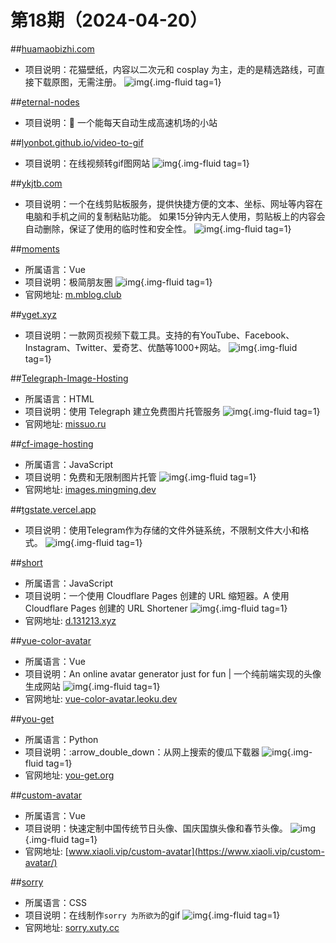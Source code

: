 # 第18期（2024-04-20）


##[huamaobizhi.com](https://huamaobizhi.com)
- 项目说明：花猫壁纸，内容以二次元和 cosplay 为主，走的是精选路线，可直接下载原图，无需注册。
![img](https://mirror.ghproxy.com/https://raw.githubusercontent.com/xiaoxuan6/weekly/main/docs/static/images/2024-04-20/1713577326.png){.img-fluid tag=1}

##[eternal-nodes](https://github.com/CryingMan666/eternal-nodes)
- 项目说明：📱 一个能每天自动生成高速机场的小站

##[lyonbot.github.io/video-to-gif](https://lyonbot.github.io/video-to-gif)
- 项目说明：在线视频转gif图网站
![img](https://mirror.ghproxy.com/https://raw.githubusercontent.com/xiaoxuan6/weekly/main/docs/static/images/2024-04-20/1713578283.png){.img-fluid tag=1}

##[ykjtb.com](https://ykjtb.com)
- 项目说明：一个在线剪贴板服务，提供快捷方便的文本、坐标、网址等内容在电脑和手机之间的复制粘贴功能。  如果15分钟内无人使用，剪贴板上的内容会自动删除，保证了使用的临时性和安全性。
![img](https://mirror.ghproxy.com/https://raw.githubusercontent.com/xiaoxuan6/weekly/main/docs/static/images/2024-04-20/1713587153.png){.img-fluid tag=1}

##[moments](https://github.com/kingwrcy/moments)
- 所属语言：Vue
- 项目说明：极简朋友圈
![img](https://mirror.ghproxy.com/https://raw.githubusercontent.com/xiaoxuan6/weekly/main/docs/static/images/2024-04-20/1713590362.png){.img-fluid tag=1}
- 官网地址: [m.mblog.club](https://m.mblog.club)

##[vget.xyz](https://vget.xyz)
- 项目说明：一款网页视频下载工具。支持的有YouTube、Facebook、Instagram、Twitter、爱奇艺、优酷等1000+网站。
![img](https://mirror.ghproxy.com/https://raw.githubusercontent.com/xiaoxuan6/weekly/main/docs/static/images/2024-04-20/1713592455.png){.img-fluid tag=1}

##[Telegraph-Image-Hosting](https://github.com/missuo/Telegraph-Image-Hosting)
- 所属语言：HTML
- 项目说明：使用 Telegraph 建立免费图片托管服务
![img](https://mirror.ghproxy.com/https://raw.githubusercontent.com/xiaoxuan6/weekly/main/docs/static/images/2024-04-20/1713594168.png){.img-fluid tag=1}
- 官网地址: [missuo.ru](https://missuo.ru)

##[cf-image-hosting](https://github.com/ifyour/cf-image-hosting)
- 所属语言：JavaScript
- 项目说明：免费和无限制图片托管
![img](https://mirror.ghproxy.com/https://raw.githubusercontent.com/xiaoxuan6/weekly/main/docs/static/images/2024-04-20/1713594312.png){.img-fluid tag=1}
- 官网地址: [images.mingming.dev](https://images.mingming.dev)

##[tgstate.vercel.app](https://tgstate.vercel.app)
- 项目说明：使用Telegram作为存储的文件外链系统，不限制文件大小和格式。
![img](https://mirror.ghproxy.com/https://raw.githubusercontent.com/xiaoxuan6/weekly/main/docs/static/images/2024-04-20/1713595823.png){.img-fluid tag=1}

##[short](https://github.com/x-dr/short)
- 所属语言：JavaScript
- 项目说明：一个使用 Cloudflare Pages 创建的 URL 缩短器。A 使用 Cloudflare Pages 创建的 URL Shortener
![img](https://mirror.ghproxy.com/https://raw.githubusercontent.com/xiaoxuan6/weekly/main/docs/static/images/2024-04-20/1713596475.png){.img-fluid tag=1}
- 官网地址: [d.131213.xyz](https://d.131213.xyz/)

##[vue-color-avatar](https://github.com/Codennnn/vue-color-avatar)
- 所属语言：Vue
- 项目说明：An online avatar generator just for fun | 一个纯前端实现的头像生成网站
![img](https://mirror.ghproxy.com/https://raw.githubusercontent.com/xiaoxuan6/weekly/main/docs/static/images/2024-04-20/1713607699.png){.img-fluid tag=1}
- 官网地址: [vue-color-avatar.leoku.dev](https://vue-color-avatar.leoku.dev)

##[you-get](https://github.com/soimort/you-get)
- 所属语言：Python
- 项目说明：:arrow_double_down：从网上搜索的傻瓜下载器
![img](https://mirror.ghproxy.com/https://raw.githubusercontent.com/xiaoxuan6/weekly/main/docs/static/images/2024-04-20/1713610389.png){.img-fluid tag=1}
- 官网地址: [you-get.org](https://you-get.org/)

##[custom-avatar](https://github.com/xiaoli1999/custom-avatar)
- 所属语言：Vue
- 项目说明：快速定制中国传统节日头像、国庆国旗头像和春节头像。
![img](https://mirror.ghproxy.com/https://raw.githubusercontent.com/xiaoxuan6/weekly/main/docs/static/images/2024-04-20/1713614041.png){.img-fluid tag=1}
- 官网地址: [www.xiaoli.vip/custom-avatar](https://www.xiaoli.vip/custom-avatar/)

##[sorry](https://github.com/xtyxtyx/sorry)
- 所属语言：CSS
- 项目说明：在线制作`sorry 为所欲为`的gif
![img](https://mirror.ghproxy.com/https://raw.githubusercontent.com/xiaoxuan6/weekly/main/docs/static/images/2024-04-20/1713614953.png){.img-fluid tag=1}
- 官网地址: [sorry.xuty.cc](https://sorry.xuty.cc/)
